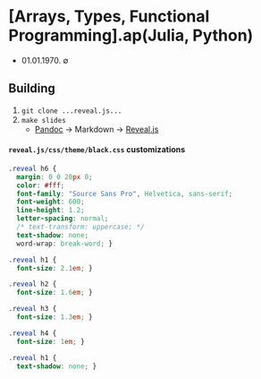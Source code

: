 # [Arrays, Types, Functional Programming].ap(Julia, Python)

- 01.01.1970. ∅

## Building
1. `git clone ...reveal.js...`
2. `make slides`
    - [Pandoc](https://pandoc.org/) -> Markdown -> [Reveal.js](https://github.com/hakimel/reveal.js/)

#### `reveal.js/css/theme/black.css` customizations
```css
.reveal h6 {
  margin: 0 0 20px 0;
  color: #fff;
  font-family: "Source Sans Pro", Helvetica, sans-serif;
  font-weight: 600;
  line-height: 1.2;
  letter-spacing: normal;
  /* text-transform: uppercase; */
  text-shadow: none;
  word-wrap: break-word; }

.reveal h1 {
  font-size: 2.1em; }

.reveal h2 {
  font-size: 1.6em; }

.reveal h3 {
  font-size: 1.3em; }

.reveal h4 {
  font-size: 1em; }

.reveal h1 {
  text-shadow: none; }
```